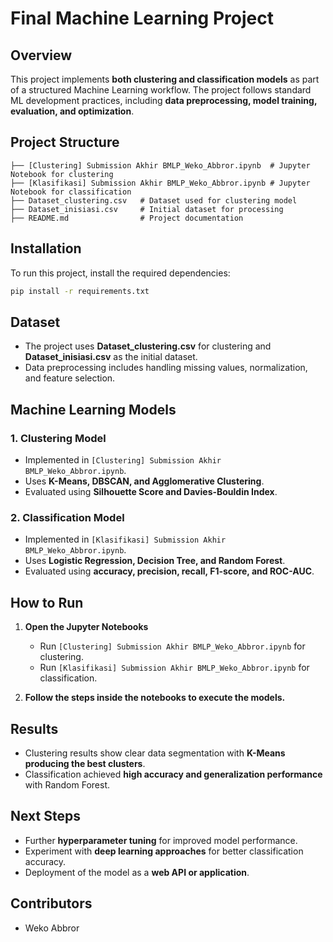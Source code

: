 # **Final Machine Learning Project**

## **Overview**
This project implements **both clustering and classification models** as part of a structured Machine Learning workflow. The project follows standard ML development practices, including **data preprocessing, model training, evaluation, and optimization**.

## **Project Structure**
```
├── [Clustering] Submission Akhir BMLP_Weko_Abbror.ipynb  # Jupyter Notebook for clustering
├── [Klasifikasi] Submission Akhir BMLP_Weko_Abbror.ipynb # Jupyter Notebook for classification
├── Dataset_clustering.csv   # Dataset used for clustering model
├── Dataset_inisiasi.csv     # Initial dataset for processing
├── README.md                # Project documentation
```

## **Installation**
To run this project, install the required dependencies:
```bash
pip install -r requirements.txt
```

## **Dataset**
- The project uses **Dataset_clustering.csv** for clustering and **Dataset_inisiasi.csv** as the initial dataset.
- Data preprocessing includes handling missing values, normalization, and feature selection.

## **Machine Learning Models**
### **1. Clustering Model**
- Implemented in `[Clustering] Submission Akhir BMLP_Weko_Abbror.ipynb`.
- Uses **K-Means, DBSCAN, and Agglomerative Clustering**.
- Evaluated using **Silhouette Score and Davies-Bouldin Index**.

### **2. Classification Model**
- Implemented in `[Klasifikasi] Submission Akhir BMLP_Weko_Abbror.ipynb`.
- Uses **Logistic Regression, Decision Tree, and Random Forest**.
- Evaluated using **accuracy, precision, recall, F1-score, and ROC-AUC**.

## **How to Run**
1. **Open the Jupyter Notebooks**
   - Run `[Clustering] Submission Akhir BMLP_Weko_Abbror.ipynb` for clustering.
   - Run `[Klasifikasi] Submission Akhir BMLP_Weko_Abbror.ipynb` for classification.

2. **Follow the steps inside the notebooks to execute the models.**

## **Results**
- Clustering results show clear data segmentation with **K-Means producing the best clusters**.
- Classification achieved **high accuracy and generalization performance** with Random Forest.

## **Next Steps**
- Further **hyperparameter tuning** for improved model performance.
- Experiment with **deep learning approaches** for better classification accuracy.
- Deployment of the model as a **web API or application**.

## **Contributors**
- Weko Abbror
